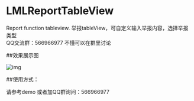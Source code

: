 # LMLReportTableView
Report function tableview.     举报tableView，可自定义输入举报内容，选择举报类型
<br>QQ交流群：566966977   不懂可以在群里讨论

##效果展示图

![img](https://github.com/liaodalin19903/LMLReportTableView/blob/master/LMLReportTableView.gif)

##使用方式：

请参考demo 或者加QQ群询问：566966977
